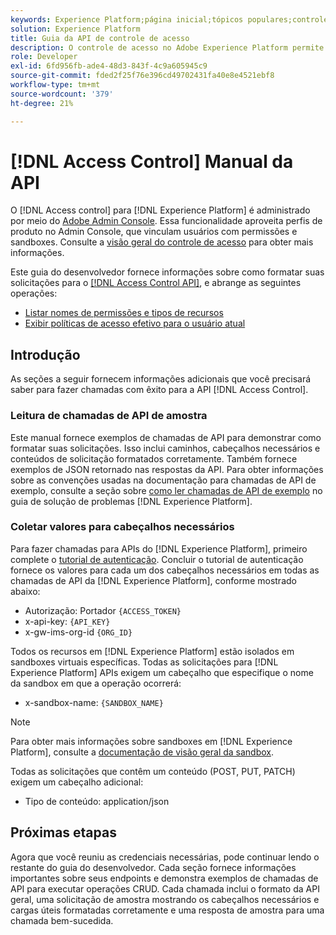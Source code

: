 ```yaml
---
keywords: Experience Platform;página inicial;tópicos populares;controle de acesso;api;introdução;;home;popular topics;access control;api;getting started
solution: Experience Platform
title: Guia da API de controle de acesso
description: O controle de acesso no Adobe Experience Platform permite gerenciar funções e permissões para vários recursos do Experience Platform usando o Adobe Admin Console. As seções a seguir fornecem informações adicionais que os desenvolvedores precisarão saber para fazer chamadas com êxito para a API do Registro de esquema.
role: Developer
exl-id: 6fd956fb-ade4-48d3-843f-4c9a605945c9
source-git-commit: fded2f25f76e396cd49702431fa40e8e4521ebf8
workflow-type: tm+mt
source-wordcount: '379'
ht-degree: 21%

---
```


# [!DNL Access Control] Manual da API

O [!DNL Access control] para [!DNL Experience Platform] é administrado por meio do [Adobe Admin Console](https://adminconsole.adobe.com). Essa funcionalidade aproveita perfis de produto no Admin Console, que vinculam usuários com permissões e sandboxes. Consulte a [visão geral do controle de acesso](../home.md) para obter mais informações.

Este guia do desenvolvedor fornece informações sobre como formatar suas solicitações para o [[!DNL Access Control API]](https://www.adobe.io/experience-platform-apis/references/access-control/), e abrange as seguintes operações:

- [Listar nomes de permissões e tipos de recursos](./permissions-and-resource-types.md)
- [Exibir políticas de acesso efetivo para o usuário atual](./effective-policies.md)

## Introdução

As seções a seguir fornecem informações adicionais que você precisará saber para fazer chamadas com êxito para a API [!DNL Access Control].

### Leitura de chamadas de API de amostra

Este manual fornece exemplos de chamadas de API para demonstrar como formatar suas solicitações. Isso inclui caminhos, cabeçalhos necessários e conteúdos de solicitação formatados corretamente. Também fornece exemplos de JSON retornado nas respostas da API. Para obter informações sobre as convenções usadas na documentação para chamadas de API de exemplo, consulte a seção sobre [como ler chamadas de API de exemplo](../../landing/troubleshooting.md#how-do-i-format-an-api-request) no guia de solução de problemas [!DNL Experience Platform].

### Coletar valores para cabeçalhos necessários

Para fazer chamadas para APIs do [!DNL Experience Platform], primeiro complete o [tutorial de autenticação](https://www.adobe.com/go/platform-api-authentication-en). Concluir o tutorial de autenticação fornece os valores para cada um dos cabeçalhos necessários em todas as chamadas de API da [!DNL Experience Platform], conforme mostrado abaixo:

- Autorização: Portador `{ACCESS_TOKEN}`
- x-api-key: `{API_KEY}`
- x-gw-ims-org-id `{ORG_ID}`

Todos os recursos em [!DNL Experience Platform] estão isolados em sandboxes virtuais específicas. Todas as solicitações para [!DNL Experience Platform] APIs exigem um cabeçalho que especifique o nome da sandbox em que a operação ocorrerá:

- x-sandbox-name: `{SANDBOX_NAME}`

>[!NOTE]
>
>Para obter mais informações sobre sandboxes em [!DNL Experience Platform], consulte a [documentação de visão geral da sandbox](../../sandboxes/home.md).

Todas as solicitações que contêm um conteúdo (POST, PUT, PATCH) exigem um cabeçalho adicional:

- Tipo de conteúdo: application/json

## Próximas etapas

Agora que você reuniu as credenciais necessárias, pode continuar lendo o restante do guia do desenvolvedor. Cada seção fornece informações importantes sobre seus endpoints e demonstra exemplos de chamadas de API para executar operações CRUD. Cada chamada inclui o formato da API geral, uma solicitação de amostra mostrando os cabeçalhos necessários e cargas úteis formatadas corretamente e uma resposta de amostra para uma chamada bem-sucedida.
